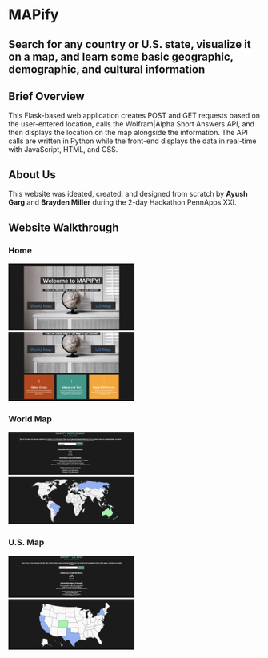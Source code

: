 # MAPify
## Search for any country or U.S. state, visualize it on a map, and learn some basic geographic, demographic, and cultural information

## Brief Overview
This Flask-based web application creates POST and GET requests based on the user-entered location, calls the Wolfram|Alpha Short Answers API, and then displays the location on the map alongside the information. The API calls are written in Python while the front-end displays the data in real-time with JavaScript, HTML, and CSS. 

## About Us
This website was ideated, created, and designed from scratch by <b>Ayush Garg</b> and <b>Brayden Miller</b> during the 2-day Hackathon PennApps XXI.

## Website Walkthrough

### Home

<img src="/static/images/HomePage.png" width="50%">
<img src="/static/images/HomePage2.png" width="50%">


### World Map

<img src="/static/images/WorldMap.png" width="50%">
<img src="/static/images/WorldMap2.png" width="50%">

### U.S. Map
<img src="/static/images/USMap.png" width="50%">
<img src="/static/images/USMap2.png" width="50%">